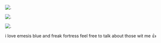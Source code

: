 ![.](https://64.media.tumblr.com/1cadd6ccbb6869e703a85005bc9a0ad6/bf761b6bb2557806-e6/s500x750/0d2d05c869513c8d89d19369f8ebd2f1a2323b88.gifv)

![.](https://i.imgur.com/WVhcy2l.png)

![.](https://64.media.tumblr.com/7a5b1592b9b02d9739e6292c062530b9/083abcd32d80d867-38/s640x960/8660dab1e29ac5e601c8b47910b2c30d468c1cbf.jpg)

i love emesis blue and freak fortress feel free to talk about those wit me 👍
